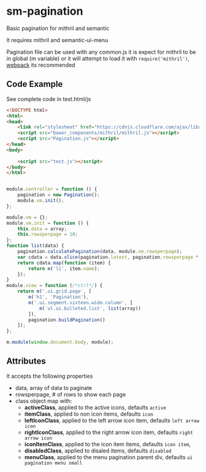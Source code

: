 # sm-pagination

Basic pagination for mithril and semantic

It requires mithril and semantic-ui-menu

Pagination file can be used with any common.js it is expect for mithril to be in global (m variable) or it will attempt to load it with `require('mithril')`, [webpack](http://webpack.github.io/docs/) its recommended


## Code Example

See complete code in test.html/js

```html
<!DOCTYPE html>
<html>
<head>
    <link rel="stylesheet" href="https://cdnjs.cloudflare.com/ajax/libs/semantic-ui/1.10.3/semantic.min.css">
    <script src="bower_components/mithril/mithril.js"></script>
    <script src="Pagination.js"></script>
</head>
<body>
    
    <script src="test.js"></script>
</body>
</html>

```

```JavaScript

module.controller = function () {
    pagination = new Pagination();
    module.vm.init();
};

module.vm = {};
module.vm.init = function () {
    this.data = array;
    this.rowsperpage = 10;
};
function list(data) {
    pagination.calculatePagination(data, module.vm.rowsperpage);
    var cdata = data.slice(pagination.latest, pagination.rowsperpage * pagination.currentpage);
    return cdata.map(function (item) {
        return m('li', item.name);
    });
}
module.view = function (/*ctrl*/) {
    return m('.ui.grid.page', [
        m('h1', 'Pagination'),
        m('.ui.segment.sixteen.wide.column', [
            m('ul.ui.bulleted.list', list(array))
        ]),
        pagination.buildPagination()
    ]);
};

m.module(window.document.body, module);
```

## Attributes

It accepts the following properties

 * data, array of data to paginate
 * rowsperpage, # of rows to show each page
 * class object map with:
    * **activeClass**, applied to the active icons, defaults `active`
    * **itemClass**, applied to non icon items, defaults `icon`
    * **leftIconClass**, applied to the left arrow icon item, defaults `left arrow icon`
    * **rightIconClass**, applied to the right arrow icon item, defaults `right arrow icon`
    * **iconItemClass**, applied to the icon item items, defaults `icon item`,
    * **disabledClass**, applied to disaled items, defaults `disabled`
    * **menuClass**, applied to the menu pagination parent div, defaults `ui pagination menu small`